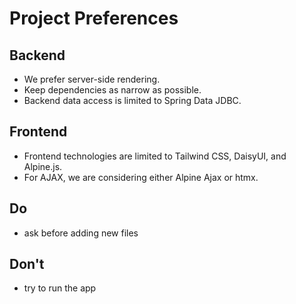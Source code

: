 # Project Preferences

## Backend
- We prefer server-side rendering.
- Keep dependencies as narrow as possible.
- Backend data access is limited to Spring Data JDBC.

## Frontend
- Frontend technologies are limited to Tailwind CSS, DaisyUI, and Alpine.js.
- For AJAX, we are considering either Alpine Ajax or htmx.


## Do
- ask before adding new files

## Don't
- try to run the app